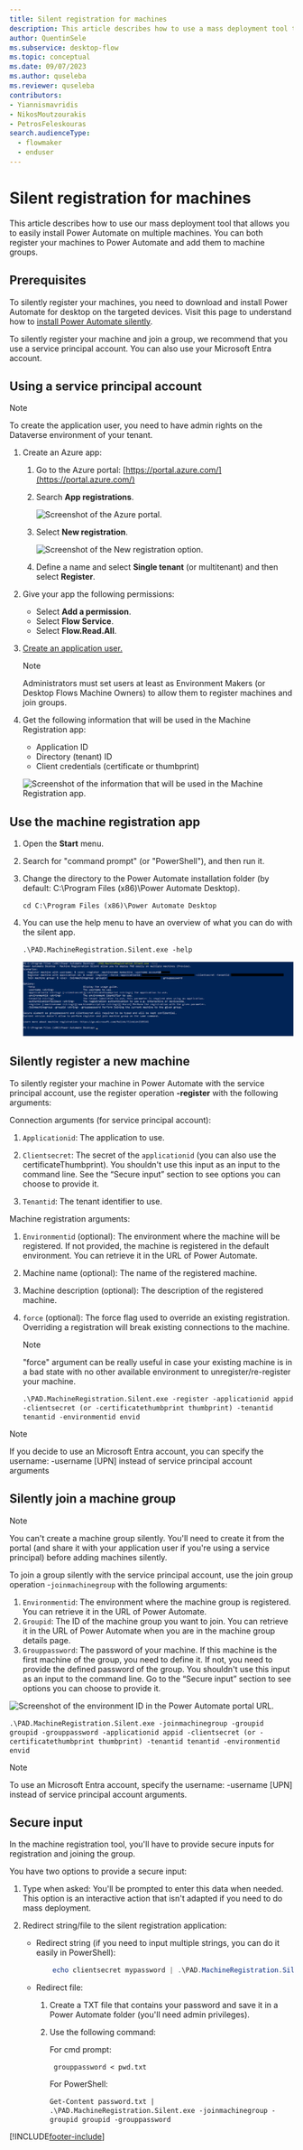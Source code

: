 ```yaml
---
title: Silent registration for machines
description: This article describes how to use a mass deployment tool that allows you to easily install Power Automate on multiple machines.
author: QuentinSele
ms.subservice: desktop-flow
ms.topic: conceptual
ms.date: 09/07/2023
ms.author: quseleba
ms.reviewer: quseleba
contributors:
- Yiannismavridis
- NikosMoutzourakis
- PetrosFeleskouras
search.audienceType: 
  - flowmaker
  - enduser
---
```


# Silent registration for machines

This article describes how to use our mass deployment tool that allows you to easily install Power Automate on multiple machines. You can both register your machines to Power Automate and add them to machine groups.

## Prerequisites

To silently register your machines, you need to download and install Power Automate for desktop on the targeted devices. Visit this page to understand how to [install Power Automate silently](install-silently.md).

To silently register your machine and join a group, we recommend that you use a service principal account. You can also use your Microsoft Entra account.

## Using a service principal account

>[!NOTE]
>To create the application user, you need to have admin rights on the Dataverse environment of your tenant.

1. Create an Azure app:

   1. Go to the Azure portal: [https://portal.azure.com/](https://portal.azure.com/)

   1. Search **App registrations**.

      ![Screenshot of the Azure portal.](./media/machines-silent-registration/azure-portal.png)

   1. Select **New registration**.

      ![Screenshot of the New registration option.](./media/machines-silent-registration/azure-portal-new-registration.png)

   1. Define a name and select **Single tenant** (or multitenant) and then select **Register**.

1. Give your app the following permissions:

   - Select **Add a permission**.
   - Select **Flow Service**.
   - Select **Flow.Read.All**.

1. [Create an application user.](/power-platform/admin/manage-application-users#create-an-application-user)

   >[!NOTE]
   >Administrators must set users at least as Environment Makers (or Desktop Flows Machine Owners) to allow them to register machines and join groups.

1. Get the following information that will be used in the Machine Registration app:

   - Application ID
   - Directory (tenant) ID
   - Client credentials (certificate or thumbprint)

   ![Screenshot of the information that will be used in the Machine Registration app.](./media/machines-silent-registration/azure-portal-test-app-info.png)

## Use the machine registration app

1. Open the **Start** menu.
1. Search for "command prompt" (or "PowerShell"), and then run it.
1. Change the directory to the Power Automate installation folder (by default: C:\Program Files (x86)\Power Automate Desktop).

    ```CMD
    cd C:\Program Files (x86)\Power Automate Desktop
    ```

1. You can use the help menu to have an overview of what you can do with the silent app.

    ```CMD
    .\PAD.MachineRegistration.Silent.exe -help
    ```

    ![Screenshot of the PowerShell window.](./media/machines-silent-registration/powershell-window.png)

## Silently register a new machine

To silently register your machine in Power Automate with the service principal account, use the register operation **-register** with the following arguments:

Connection arguments (for service principal account):

   1. `Applicationid`: The application to use.

   1. `Clientsecret`: The secret of the `applicationid` (you can also use the certificateThumbprint). You shouldn't use this input as an input to the command line. See the “Secure input” section to see options you can choose to provide it.

   1. `Tenantid`: The tenant identifier to use.  

Machine registration arguments:

   1. `Environmentid` (optional): The environment where the machine will be registered. If not provided, the machine is registered in the default environment. You can retrieve it in the URL of Power Automate.

   1. Machine name (optional): The name of the registered machine.

   1. Machine description (optional): The description of the registered machine.
     
   1. `force` (optional): The force flag used to override an existing registration. Overriding a registration will break existing connections to the machine.

      >[!NOTE]
      > "force" argument can be really useful in case your existing machine is in a bad state with no other available environment to unregister/re-register your machine.

      ```CMD
      .\PAD.MachineRegistration.Silent.exe -register -applicationid appid -clientsecret (or -certificatethumbprint thumbprint) -tenantid tenantid -environmentid envid 
      ```

>[!NOTE]
>If you decide to use an Microsoft Entra account, you can specify the username: -username [UPN] instead of service principal account arguments

## Silently join a machine group

> [!NOTE]
> You can't create a machine group silently. You'll need to create it from the portal (and share it with your application user if you're using a service principal) before adding machines silently.

To join a group silently with the service principal account, use the join group operation -`joinmachinegroup`  with the following arguments:

1. `Environmentid`: The environment where the machine group is registered. You can retrieve it in the URL of Power Automate.
1. `Groupid`: The ID of the machine group you want to join. You can retrieve it in the URL of Power Automate when you are in the machine group details page.
1. `Grouppassword`: The password of your machine. If this machine is the first machine of the group, you need to define it. If not, you need to provide the defined password of the group. You shouldn't use this input as an input to the command line. Go to the “Secure input” section to see options you can choose to provide it.

![Screenshot of the environment ID in the Power Automate portal URL.](./media/machines-silent-registration/environment-id.png)

```CMD
.\PAD.MachineRegistration.Silent.exe -joinmachinegroup -groupid groupid -grouppassword -applicationid appid -clientsecret (or -certificatethumbprint thumbprint) -tenantid tenantid -environmentid envid
```
> [!NOTE]
> To use an Microsoft Entra account, specify the username: -username [UPN] instead of service principal account arguments.

## Secure input

In the machine registration tool, you'll have to provide secure inputs for registration and joining the group.

You have two options to provide a secure input:

1. Type when asked: You'll be prompted to enter this data when needed. This option is an interactive action that isn't adapted if you need to do mass deployment.

2. Redirect string/file to the silent registration application:
  
   - Redirect string (if you need to input multiple strings, you can do it easily in PowerShell):
  
     ```PowerShell
         echo clientsecret mypassword | .\PAD.MachineRegistration.Silent.exe -joinmachinegroup -applicationid appid -clientsecret -groupid groupid -grouppassword -tenantid tenantid
     ```
  
   - Redirect file:
  
     1. Create a TXT file that contains your password and save it in a Power Automate folder (you'll need admin privileges).

     1. Use the following command:
  
        For cmd prompt:
  
        ```CMD
         grouppassword < pwd.txt
        ```

        For PowerShell:

        ```CMD
        Get-Content password.txt | .\PAD.MachineRegistration.Silent.exe -joinmachinegroup -groupid groupid -grouppassword
        ```

[!INCLUDE[footer-include](../includes/footer-banner.md)]